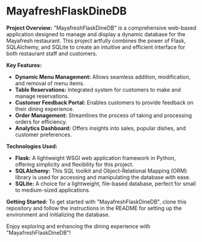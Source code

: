 # MayafreshFlaskDineDB
**Project Overview:**
"MayafreshFlaskDineDB" is a comprehensive web-based application designed to manage and display a dynamic database for the Mayafresh restaurant. This project artfully combines the power of Flask, SQLAlchemy, and SQLite to create an intuitive and efficient interface for both restaurant staff and customers.

**Key Features:**
- **Dynamic Menu Management:** Allows seamless addition, modification, and removal of menu items.
- **Table Reservations:** Integrated system for customers to make and manage reservations.
- **Customer Feedback Portal:** Enables customers to provide feedback on their dining experience.
- **Order Management:** Streamlines the process of taking and processing orders for efficiency.
- **Analytics Dashboard:** Offers insights into sales, popular dishes, and customer preferences.

**Technologies Used:**
- **Flask:** A lightweight WSGI web application framework in Python, offering simplicity and flexibility for this project.
- **SQLAlchemy:** This SQL toolkit and Object-Relational Mapping (ORM) library is used for accessing and manipulating the database with ease.
- **SQLite:** A choice for a lightweight, file-based database, perfect for small to medium-sized applications.

**Getting Started:**
To get started with "MayafreshFlaskDineDB", clone this repository and follow the instructions in the README for setting up the environment and initializing the database.

Enjoy exploring and enhancing the dining experience with "MayafreshFlaskDineDB"!
